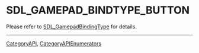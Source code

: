 # SDL_GAMEPAD_BINDTYPE_BUTTON

Please refer to [SDL_GamepadBindingType](SDL_GamepadBindingType) for details.

----
[CategoryAPI](CategoryAPI), [CategoryAPIEnumerators](CategoryAPIEnumerators)

